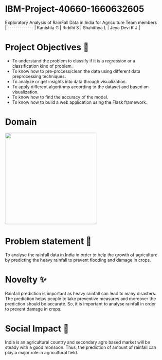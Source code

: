 # IBM-Project-40660-1660632605
Exploratory Analysis of RainFall Data in India for Agriculture
Team members  | 
------------- | 
Kanishta G    | 
Riddhi S      |
Shahithya L   |
Jeya Devi K J |

# Project Objectives :dart:
* To understand the problem to classify if it is a regression or a classification kind of problem.
* To know how to pre-process/clean the data using different data preprocessing techniques.
* To analyze or get insights into data through visualization.
* To apply different algorithms according to the dataset and based on visualization.
* To know how to find the accuracy of the model.
* To know how to build a web application using the Flask framework.
# Domain
<img src="https://user-images.githubusercontent.com/115522489/195401655-6979ad30-f5d4-4499-862c-7f9fbcfdd0ed.jpeg" width="300"/>

# Problem statement :page_facing_up:
To analyse the rainfall data in India in order to help the growth of agriculture by predicting the heavy rainfall to prevent flooding and damage in crops.
# Novelty :sparkles:
Rainfall prediction is important as heavy rainfall can lead to many disasters. The prediction helps people to take preventive measures and moreover the prediction should be accurate. So, it is important to analyse rainfall in order to prevent damage in crops.
# Social Impact :ear_of_rice:
India is an agricultural country and secondary agro based market will be steady with a good monsoon. Thus, the prediction of amount of rainfall can play a major role in agricultural field.
